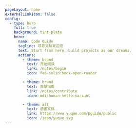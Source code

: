 ```yaml
---
pageLayout: home
externalLinkIcon: false
config:
  - type: hero
    full: true
    background: tint-plate
    hero:
      name: Code Guide
      tagline: 项导文档欢迎您
      text: Start from here, build projects as our dreams.
      actions:
        - theme: brand
          text: 开始阅读
          link: /notes/begin
          icon: fa6-solid:book-open-reader

        - theme: brand
          text: 贡献指南
          link: /notes/contribute
          icon: mdi:human-hello-variant

        - theme: alt
          text: 语雀文档
          link: https://www.yuque.com/pguide/public
          icon: /icon/yuque.svg   
---
```

